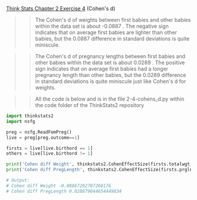 [Think Stats Chapter 2 Exercise 4](http://greenteapress.com/thinkstats2/html/thinkstats2003.html#toc24) (Cohen's d)

>> The Cohen's d of weights between first babies and other babies within the data set is about -0.0887 . The negative sign indicates that on average first babies are lighter than other babies, but the 0.0887 difference in standard deviations is quite miniscule.

>> The Cohen's d of pregnancy lengths between first babies and other babies within the data set is about 0.0289 . The positive sign indicates that on average first babies had a longer pregnancy length than other babies, but the 0.0289 difference in standard deviations is quite miniscule just like Cohen's d for weights.

>> All the code is below and is in the file 2-4-cohens_d.py within the code folder of the ThinkStats2 repository

```python
import thinkstats2
import nsfg

preg = nsfg.ReadFemPreg()
live = preg[preg.outcome==1]

firsts = live[live.birthord == 1]
others = live[live.birthord != 1]

print('Cohen diff Weight', thinkstats2.CohenEffectSize(firsts.totalwgt_lb, others.totalwgt_lb))
print('Cohen diff PregLength', thinkstats2.CohenEffectSize(firsts.prglngth, others.prglngth))

# Output: 
# Cohen diff Weight -0.08867292707260176
# Cohen diff PregLength 0.028879044654449834
```
